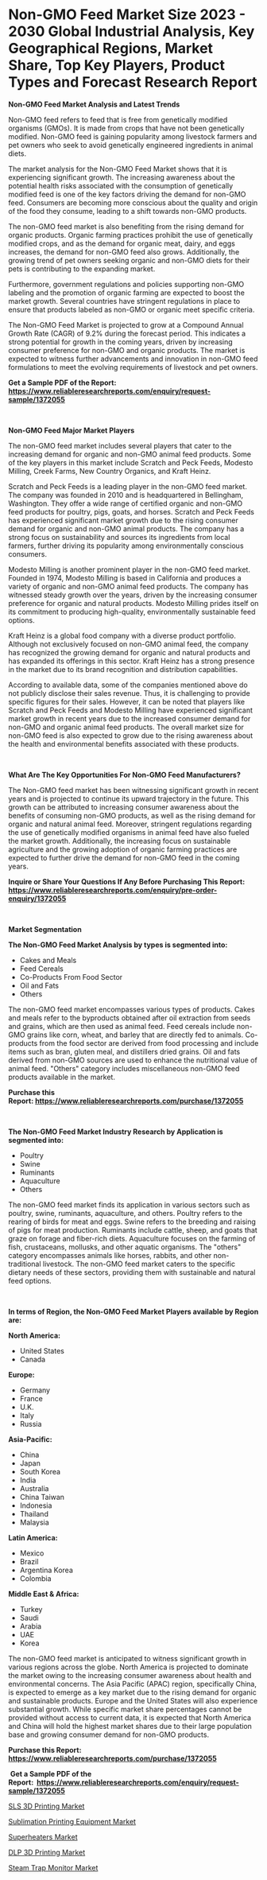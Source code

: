 <p><h1>Non-GMO Feed Market Size 2023 - 2030 Global Industrial Analysis, Key Geographical Regions, Market Share, Top Key Players, Product Types and Forecast Research Report</h1></p><p><strong>Non-GMO Feed Market Analysis and Latest Trends</strong></p>
<p><p>Non-GMO feed refers to feed that is free from genetically modified organisms (GMOs). It is made from crops that have not been genetically modified. Non-GMO feed is gaining popularity among livestock farmers and pet owners who seek to avoid genetically engineered ingredients in animal diets.</p><p>The market analysis for the Non-GMO Feed Market shows that it is experiencing significant growth. The increasing awareness about the potential health risks associated with the consumption of genetically modified feed is one of the key factors driving the demand for non-GMO feed. Consumers are becoming more conscious about the quality and origin of the food they consume, leading to a shift towards non-GMO products.</p><p>The non-GMO feed market is also benefiting from the rising demand for organic products. Organic farming practices prohibit the use of genetically modified crops, and as the demand for organic meat, dairy, and eggs increases, the demand for non-GMO feed also grows. Additionally, the growing trend of pet owners seeking organic and non-GMO diets for their pets is contributing to the expanding market.</p><p>Furthermore, government regulations and policies supporting non-GMO labeling and the promotion of organic farming are expected to boost the market growth. Several countries have stringent regulations in place to ensure that products labeled as non-GMO or organic meet specific criteria.</p><p>The Non-GMO Feed Market is projected to grow at a Compound Annual Growth Rate (CAGR) of 9.2% during the forecast period. This indicates a strong potential for growth in the coming years, driven by increasing consumer preference for non-GMO and organic products. The market is expected to witness further advancements and innovation in non-GMO feed formulations to meet the evolving requirements of livestock and pet owners.</p></p>
<p><strong>Get a Sample PDF of the Report:&nbsp; <a href="https://www.reliableresearchreports.com/enquiry/request-sample/1372055">https://www.reliableresearchreports.com/enquiry/request-sample/1372055</a></strong></p>
<p>&nbsp;</p>
<p><strong>Non-GMO Feed Major Market Players</strong></p>
<p><p>The non-GMO feed market includes several players that cater to the increasing demand for organic and non-GMO animal feed products. Some of the key players in this market include Scratch and Peck Feeds, Modesto Milling, Creek Farms, New Country Organics, and Kraft Heinz.</p><p>Scratch and Peck Feeds is a leading player in the non-GMO feed market. The company was founded in 2010 and is headquartered in Bellingham, Washington. They offer a wide range of certified organic and non-GMO feed products for poultry, pigs, goats, and horses. Scratch and Peck Feeds has experienced significant market growth due to the rising consumer demand for organic and non-GMO animal products. The company has a strong focus on sustainability and sources its ingredients from local farmers, further driving its popularity among environmentally conscious consumers.</p><p>Modesto Milling is another prominent player in the non-GMO feed market. Founded in 1974, Modesto Milling is based in California and produces a variety of organic and non-GMO animal feed products. The company has witnessed steady growth over the years, driven by the increasing consumer preference for organic and natural products. Modesto Milling prides itself on its commitment to producing high-quality, environmentally sustainable feed options.</p><p>Kraft Heinz is a global food company with a diverse product portfolio. Although not exclusively focused on non-GMO animal feed, the company has recognized the growing demand for organic and natural products and has expanded its offerings in this sector. Kraft Heinz has a strong presence in the market due to its brand recognition and distribution capabilities.</p><p>According to available data, some of the companies mentioned above do not publicly disclose their sales revenue. Thus, it is challenging to provide specific figures for their sales. However, it can be noted that players like Scratch and Peck Feeds and Modesto Milling have experienced significant market growth in recent years due to the increased consumer demand for non-GMO and organic animal feed products. The overall market size for non-GMO feed is also expected to grow due to the rising awareness about the health and environmental benefits associated with these products.</p></p>
<p>&nbsp;</p>
<p><strong>What Are The Key Opportunities For Non-GMO Feed Manufacturers?</strong></p>
<p><p>The Non-GMO feed market has been witnessing significant growth in recent years and is projected to continue its upward trajectory in the future. This growth can be attributed to increasing consumer awareness about the benefits of consuming non-GMO products, as well as the rising demand for organic and natural animal feed. Moreover, stringent regulations regarding the use of genetically modified organisms in animal feed have also fueled the market growth. Additionally, the increasing focus on sustainable agriculture and the growing adoption of organic farming practices are expected to further drive the demand for non-GMO feed in the coming years.</p></p>
<p><strong>Inquire or Share Your Questions If Any Before Purchasing This Report: <a href="https://www.reliableresearchreports.com/enquiry/pre-order-enquiry/1372055">https://www.reliableresearchreports.com/enquiry/pre-order-enquiry/1372055</a></strong></p>
<p>&nbsp;</p>
<p><strong>Market Segmentation</strong></p>
<p><strong>The Non-GMO Feed Market Analysis by types is segmented into:</strong></p>
<p><ul><li>Cakes and Meals</li><li>Feed Cereals</li><li>Co-Products From Food Sector</li><li>Oil and Fats</li><li>Others</li></ul></p>
<p><p>The non-GMO feed market encompasses various types of products. Cakes and meals refer to the byproducts obtained after oil extraction from seeds and grains, which are then used as animal feed. Feed cereals include non-GMO grains like corn, wheat, and barley that are directly fed to animals. Co-products from the food sector are derived from food processing and include items such as bran, gluten meal, and distillers dried grains. Oil and fats derived from non-GMO sources are used to enhance the nutritional value of animal feed. "Others" category includes miscellaneous non-GMO feed products available in the market.</p></p>
<p><strong>Purchase this Report:&nbsp;<a href="https://www.reliableresearchreports.com/purchase/1372055">https://www.reliableresearchreports.com/purchase/1372055</a></strong></p>
<p>&nbsp;</p>
<p><strong>The Non-GMO Feed Market Industry Research by Application is segmented into:</strong></p>
<p><ul><li>Poultry</li><li>Swine</li><li>Ruminants</li><li>Aquaculture</li><li>Others</li></ul></p>
<p><p>The non-GMO feed market finds its application in various sectors such as poultry, swine, ruminants, aquaculture, and others. Poultry refers to the rearing of birds for meat and eggs. Swine refers to the breeding and raising of pigs for meat production. Ruminants include cattle, sheep, and goats that graze on forage and fiber-rich diets. Aquaculture focuses on the farming of fish, crustaceans, mollusks, and other aquatic organisms. The "others" category encompasses animals like horses, rabbits, and other non-traditional livestock. The non-GMO feed market caters to the specific dietary needs of these sectors, providing them with sustainable and natural feed options.</p></p>
<p>&nbsp;</p>
<p><strong>In terms of Region, the Non-GMO Feed Market Players available by Region are:</strong></p>
<p>
    <p> <strong> North America: </strong>
        <ul>
            <li>United States</li>
            <li>Canada</li>
        </ul>
        </p> 
    <p> <strong> Europe: </strong>
        <ul>
            <li>Germany</li>
            <li>France</li>
            <li>U.K.</li>
            <li>Italy</li>
            <li>Russia</li>
        </ul>
        </p> 
    <p> <strong> Asia-Pacific: </strong>
        <ul>
            <li>China</li>
            <li>Japan</li>
            <li>South Korea</li>
            <li>India</li>
            <li>Australia</li>
            <li>China Taiwan</li>
            <li>Indonesia</li>
            <li>Thailand</li>
            <li>Malaysia</li>
        </ul>
        </p> 
    <p> <strong> Latin America: </strong>
        <ul>
            <li>Mexico</li>
            <li>Brazil</li>
            <li>Argentina Korea</li>
            <li>Colombia</li>
        </ul>
        </p> 
    <p> <strong> Middle East & Africa: </strong>
        <ul>
            <li>Turkey</li>
            <li>Saudi</li>
            <li>Arabia</li>
            <li>UAE</li>
            <li>Korea</li>
        </ul>
    </p>
    </p>
<p><p>The non-GMO feed market is anticipated to witness significant growth in various regions across the globe. North America is projected to dominate the market owing to the increasing consumer awareness about health and environmental concerns. The Asia Pacific (APAC) region, specifically China, is expected to emerge as a key market due to the rising demand for organic and sustainable products. Europe and the United States will also experience substantial growth. While specific market share percentages cannot be provided without access to current data, it is expected that North America and China will hold the highest market shares due to their large population base and growing consumer demand for non-GMO products.</p></p>
<p><strong>Purchase this Report: <a href="https://www.reliableresearchreports.com/purchase/1372055">https://www.reliableresearchreports.com/purchase/1372055</a></strong></p>
<p>&nbsp;<strong>Get a Sample PDF of the Report:&nbsp;&nbsp;<a href="https://www.reliableresearchreports.com/enquiry/request-sample/1372055">https://www.reliableresearchreports.com/enquiry/request-sample/1372055</a></strong></p>
<p><strong></strong></p>
<p><p><a href="https://medium.com/@leliajewess/sls-3d-printing-market-size-cagr-trends-2024-2030-df12da15b7c7">SLS 3D Printing Market</a></p><p><a href="https://www.linkedin.com/pulse/sublimation-printing-equipment-market-size-share-global-m6gre/">Sublimation Printing Equipment Market</a></p><p><a href="https://www.linkedin.com/pulse/superheaters-market-size-share-global-analysis-report-2023-gamxe/">Superheaters Market</a></p><p><a href="https://medium.com/@andrewhills1925/dlp-3d-printing-market-size-cagr-trends-2024-2030-19c8a75aab3e">DLP 3D Printing Market</a></p><p><a href="https://www.linkedin.com/pulse/steam-trap-monitor-market-research-report-unlocks-analysis-w84je/">Steam Trap Monitor Market</a></p></p>